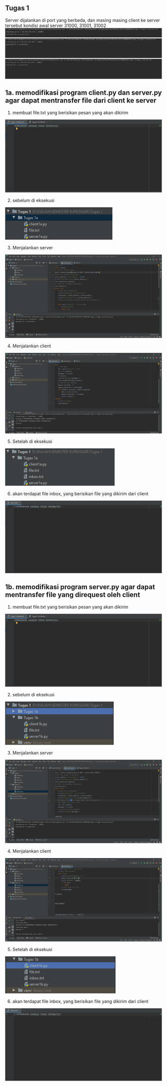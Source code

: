 ## Tugas 1
Server dijalankan di port yang berbeda, dan masing masing  client ke server tersebut
kondisi awal server 31000, 31001, 31002
![alt text](Gambar/a300.jpg)
![alt text](Gambar/a301.jpg)
![alt text](Gambar/a302.jpg)

## 1a. memodifikasi program client.py dan server.py agar dapat mentransfer file dari client ke server
1. membuat file.txt yang berisikan pesan yang akan dikirim

![alt text](Gambar/file.png)

2. sebelum di eksekusi

![alt text](Gambar/ia.png)

3. Menjalankan server

![alt text](Gambar/server1a.png)

4. Menjalankan client

![alt text](Gambar/client1a.png)

5. Setelah di eksekusi

![alt text](Gambar/iafile.png)

6. akan terdapat file inbox, yang berisikan file yang dikirim dari client

![alt text](Gambar/inbox.png)

## 1b. memodifikasi program server.py agar dapat mentransfer file yang direquest oleh client

1. membuat file.txt yang berisikan pesan yang akan dikirim

![alt text](Gambar/file.png)

2. sebelum di eksekusi

![alt text](Gambar/ib.png)

3. Menjalankan server

![alt text](Gambar/server1b.png)

4. Menjalankan client

![alt text](Gambar/client1b.png)

5. Setelah di eksekusi

![alt text](Gambar/ibfile.png)

6. akan terdapat file inbox, yang berisikan file yang dikirim dari client

![alt text](Gambar/inbox.png)

